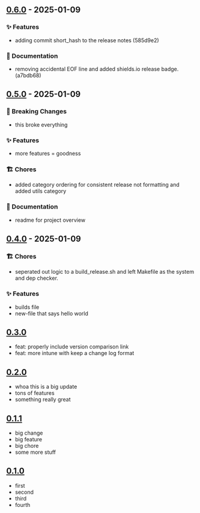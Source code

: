 ## [0.6.0] - 2025-01-09

### ✨ Features
 - adding commit short_hash to the release notes (585d9e2)

### 📝 Documentation
 - removing accidental EOF line and added shields.io release badge. (a7bdb68)

## [0.5.0] - 2025-01-09

### 🚨 Breaking Changes
- this broke everything

### ✨ Features
- more features = goodness

### 🏗️ Chores
- added category ordering for consistent release not formatting and added utils category

### 📝 Documentation
- readme for project overview

## [0.4.0] - 2025-01-09

### 🏗️ Chores
- seperated out logic to a build_release.sh and left Makefile as the system and dep checker.

### ✨ Features
- builds file
- new-file that says hello world

## [0.3.0]
  - feat: properly include version comparison link
  - feat: more intune with keep a change log format

## [0.2.0]
 - whoa this is a big update
 - tons of features
 - something really great

## [0.1.1]
 - big change
 - big feature
 - big chore
 - some more stuff

## [0.1.0]
 - first
 - second
 - third
 - fourth

[0.6.0]: https://github.com/ieaster1/test-make-release/compare/0.5.0...0.6.0
[0.5.0]: https://github.com/ieaster1/test-make-release/compare/0.4.0...0.5.0
[0.4.0]: https://github.com/ieaster1/test-make-release/compare/0.3.0...0.4.0
[0.3.0]: https://github.com/ieaster1/test-make-release/compare/0.2.0...0.3.0
[0.2.0]: https://github.com/ieaster1/test-make-release/compare/0.1.1...0.2.0
[0.1.1]: https://github.com/ieaster1/test-make-release/compare/0.1.0...0.1.1
[0.1.0]: https://github.com/ieaster1/test-make-release/releases/tag/0.1.0
